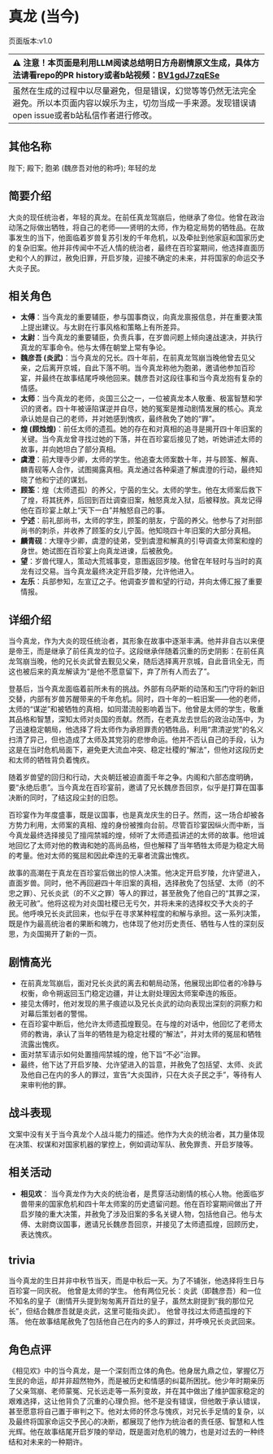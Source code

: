# 真龙 (当今)
页面版本:v1.0
 

| :warning: 注意！本页面是利用LLM阅读总结明日方舟剧情原文生成，具体方法请看repo的PR history或者b站视频：[BV1gdJ7zqESe](https://www.bilibili.com/video/BV1gdJ7zqESe/)         |
|:----------------------------|
| 虽然在生成的过程中以尽量避免，但是错误，幻觉等等仍然无法完全避免。所以本页面内容以娱乐为主，切勿当成一手来源。发现错误请open issue或者b站私信作者进行修改。|



## 其他名称
陛下; 殿下; 胞弟 (魏彦吾对他的称呼); 年轻的龙
## 简要介绍
大炎的现任统治者，年轻的真龙。在前任真龙驾崩后，他继承了帝位。他曾在政治动荡之际做出牺牲，将自己的老师——贤明的太师，作为稳定局势的牺牲品。在故事发生的当下，他面临着岁兽复苏引发的千年危机，以及牵扯到他家庭和国家历史的复杂旧案。他并非传闻中不近人情的统治者，最终在百珍宴期间，他选择直面历史和个人的罪过，赦免旧罪，开启岁陵，迎接不确定的未来，并将国家的命运交予大炎子民。
## 相关角色
-   **太傅**：当今真龙的重要辅臣，参与国事商议，向真龙禀报信息，并在重要决策上提出建议。与太尉在行事风格和策略上有所差异。
-   **太尉**：当今真龙的重要辅臣，负责兵事，在岁兽问题上倾向速战速决，并执行真龙的军事命令。他与太傅在朝堂上常有争论。
-   **魏彦吾 (炎武)**：当今真龙的兄长。四十年前，在前真龙驾崩当晚他曾去见父亲，之后离开京城，自此下落不明。当今真龙称他为胞弟，邀请他参加百珍宴，并最终在故事结尾呼唤他回来。魏彦吾对这段往事和当今真龙抱有复杂的情感。
-   **太师**：当今真龙的老师，炎国三公之一，一位被真龙本人敬重、极富智慧和学识的贤者。四十年被诬陷谋逆并自尽，她的冤案是推动剧情发展的核心。真龙承认她是自己的老师，并对她感到愧疚，最终赦免了她的“罪”。
-   **煌 (顾烛煌)**：前任太师的遗孤。她的存在和对真相的追寻是揭开四十年旧案的关键。当今真龙曾寻找过她的下落，并在百珍宴后接见了她，听她讲述太师的故事，并向她坦白了部分真相。
-   **虞澄**：前大理寺少卿，太师的学生。他追查太师案数十年，并与顾筌、解真、麟青砚等人合作，试图揭露真相。真龙通过各种渠道了解虞澄的行动，最终知晓了他和宁述的谋划。
-   **顾筌**：煌（太师遗孤）的养父，宁茵的生父。太师的学生。他在太师案后救下了煌，将其抚养，后回到百灶调查旧案，触怒真龙入狱，后被释放。真龙记得他在百珍宴上献上“天下一白”并触怒自己的事。
-   **宁述**：前礼部尚书，太师的学生，顾筌的朋友，宁茵的养父。他参与了对刑部尚书的刺杀，并收养了顾筌的女儿宁茵。他知晓四十年旧案的大部分真相。
-   **麟青砚**：大理寺少卿，虞澄的徒弟，受到虞澄和解真的引导调查太师案和煌的身世。她试图在百珍宴上向真龙进谏，后被赦免。
-   **望**：岁兽代理人，策动大荒城事变，意图返回岁陵。他曾在年轻时与当时的真龙有过交易。当今真龙最终决定开启岁陵，允许他进入。
-   **左乐**：兵部参知，左宣辽之子。他调查岁兽和望的行动，并向太傅汇报了重要情报。
## 详细介绍
当今真龙，作为大炎的现任统治者，其形象在故事中逐渐丰满。他并非自古以来便是帝王，而是继承了前任真龙的位子。这段继承伴随着沉重的历史阴影：在前任真龙驾崩当晚，他的兄长炎武曾去觐见父亲，随后选择离开京城，自此音讯全无，而这也被后来的真龙解读为“是他不愿意留下，弃了所有人而去了”。

登基后，当今真龙面临着前所未有的挑战。外部有乌萨斯的动荡和玉门守将的新旧交替，内部有岁兽苏醒带来的千年危机。同时，四十年的一桩旧案——他的老师，太师的“谋逆”和被牺牲的真相，如同潜流般影响着当下。他曾是太师的学生，敬重其品格和智慧，深知太师对炎国的贡献。然而，在老真龙去世后的政治动荡中，为了迅速稳定朝局，他选择了将太师作为承担罪责的牺牲品，利用“肃清逆党”的名义扫清了异己，但也造成了太师及其党羽的悲惨命运。他并不否认自己的手段，认为这是在当时危机局面下，避免更大流血冲突、稳定社稷的“解法”，但他对这段历史和太师的牺牲背负着愧疚。

随着岁兽望的回归和行动，大炎朝廷被迫直面千年之争。内阁和六部态度明确，要“永绝后患”。当今真龙在百珍宴前，邀请了兄长魏彦吾回京，似乎是打算在国事决断的同时，了结这段尘封的旧怨。

百珍宴作为年度盛事，既是议国事，也是真龙庆生的日子。然而，这一场合却被各方势力利用，太师案的真相、煌的身份被推向台前。尽管百珍宴因纵火而中断，当今真龙最终选择接见了擅闯禁城的煌，倾听了太师遗孤讲述的太师的故事。他坦诚地回忆了太师对他的教诲和她的高尚品格，但也解释了当年牺牲太师是为稳定大局的考量。他对太师的冤屈和因此牵连的无辜者流露出愧疚。

故事的高潮在于真龙在百珍宴后做出的惊人决策。他决定开启岁陵，允许望进入，直面岁兽。同时，他不再回避四十年旧案的真相，选择赦免了包括望、太师（的不忠之罪）、兄长炎武（的不义之罪）等人的罪过，甚至赦免了他自己的“其罪之深，赦无可赦”。他将这视为对炎国社稷已无亏欠，并将未来的选择权交予大炎的子民。他呼唤兄长炎武回来，也似乎在寻求某种程度的和解与承担。这一系列决策，既是作为最高统治者的果断和魄力，也体现了他对历史责任、牺牲与人性的深刻反思，为炎国揭开了新的一页。
## 剧情高光
- 在前真龙驾崩后，面对兄长炎武的离去和朝局动荡，他展现出即位者的冷静与权衡，命令朔返回玉门稳定边疆，并让太尉处理因太师案牵连的叛臣。
- 接见太傅时，他对发现的黑子痕迹以及兄长炎武的动向表现出深刻的洞察力和对幕后策划者的警惕。
- 在百珍宴中断后，他允许太师遗孤煌觐见。在与煌的对话中，他回忆了老师太师的教诲，承认了当年的牺牲是为稳定社稷的“解法”，并对太师的冤屈和牺牲流露出愧疚。
- 面对禁军请示如何处置擅闯禁城的煌，他下旨“不必”治罪。
- 最终，他下达了开启岁陵、允许望进入的旨意，并赦免了包括望、太师、炎武及他自己在内的多人的罪过，宣告“大炎国祚，只在大炎子民之手”，等待有人来审判他的罪。
## 战斗表现
文案中没有关于当今真龙个人战斗能力的描述。他作为大炎的统治者，其力量体现在决策、权谋和对国家机器的掌控上，例如调动军队、赦免罪责、开启岁陵等。
## 相关活动
-   **相见欢**： 当今真龙作为大炎的统治者，是贯穿活动剧情的核心人物。他面临岁兽带来的国家危机和四十年太师案的历史遗留问题。他在百珍宴期间做出了开启岁陵的重大决策，并赦免了涉及旧案的多名关键人物，包括他自己。他与太傅、太尉商议国事，邀请兄长魏彦吾回京，并接见了太师遗孤煌，回顾历史，表达愧疚。
## trivia
当今真龙的生日并非中秋节当天，而是中秋后一天。为了不铺张，他选择将生日与百珍宴一同庆祝。
他曾是太师的学生。
他有两位兄长：炎武（即魏彦吾）和一位不知名的皇子（剧情开头提到匆匆离开百灶的皇子，虽然太尉提到“我的那位兄长”，但结合魏彦吾就是炎武，这里可能指炎武）。
他曾寻找过太师遗孤煌的下落。
他在故事结尾赦免了包括他自己在内的多人的罪过，并呼唤兄长炎武回来。
## 角色点评
《相见欢》中的当今真龙，是一个深刻而立体的角色。他身居九鼎之位，掌握亿万生民的命运，却并非超然物外，而是被历史和情感的纠葛所困扰。他少年时期亲历了父亲驾崩、老师蒙冤、兄长远走等一系列变故，并在其中做出了维护国家稳定的艰难选择，这让他背负了沉重的心理负担。他不是没有错误，但他敢于承认错误，甚至愿意将自己置于审判之下。他对太师的怀念与愧疚，对兄长手足情的复杂，以及最终将国家命运交予民心的决断，都展现了他作为统治者的责任感、智慧和人性光辉。他在故事结尾开启岁陵的举动，既是面对危机的魄力，也是对过去的一种终结和对未来的一种期许。